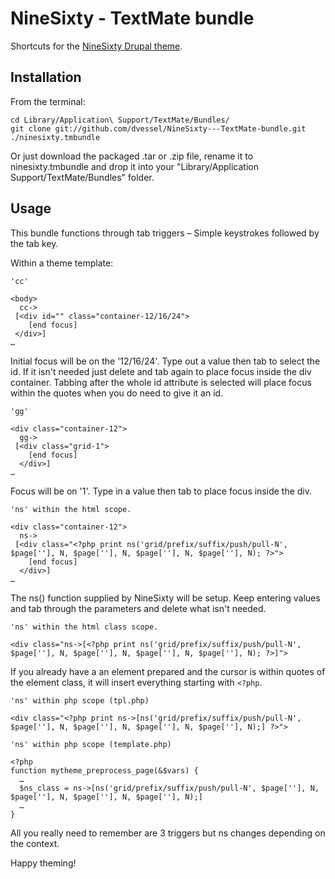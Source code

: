 # NineSixty - TextMate bundle

Shortcuts for the [NineSixty Drupal theme](http://drupal.org/project/ninesixty).

## Installation

From the terminal:

    cd Library/Application\ Support/TextMate/Bundles/
    git clone git://github.com/dvessel/NineSixty---TextMate-bundle.git ./ninesixty.tmbundle

Or just download the packaged .tar or .zip file, rename it to ninesixty.tmbundle and drop it into your "Library/Application Support/TextMate/Bundles" folder.

## Usage

This bundle functions through tab triggers – Simple keystrokes followed by the tab key.

Within a theme template:

    'cc'

    <body>
      cc->
     [<div id="" class="container-12/16/24">
        [end focus]
     </div>]
    …

Initial focus will be on the '12/16/24'. Type out a value then tab to select the id. If it isn't needed just delete and tab again to place focus inside the div container. Tabbing after the whole id attribute is selected will place focus within the quotes when you do need to give it an id.

    'gg'

    <div class="container-12">
      gg->
     [<div class="grid-1">
        [end focus]
      </div>]
    …

Focus will be on '1'. Type in a value then tab to place focus inside the div.

    'ns' within the html scope.

    <div class="container-12">
      ns->
     [<div class="<?php print ns('grid/prefix/suffix/push/pull-N', $page[''], N, $page[''], N, $page[''], N, $page[''], N); ?>">
        [end focus]
      </div>]
    …

The ns() function supplied by NineSixty will be setup. Keep entering values and tab through the parameters and delete what isn't needed.

    'ns' within the html class scope.

    <div class="ns->[<?php print ns('grid/prefix/suffix/push/pull-N', $page[''], N, $page[''], N, $page[''], N, $page[''], N); ?>]">
    
If you already have a an element prepared and the cursor is within quotes of the element class, it will insert everything starting with `<?php`.

    'ns' within php scope (tpl.php)

    <div class="<?php print ns->[ns('grid/prefix/suffix/push/pull-N', $page[''], N, $page[''], N, $page[''], N, $page[''], N);] ?>">

    'ns' within php scope (template.php)

    <?php
    function mytheme_preprocess_page(&$vars) {
      …
      $ns_class = ns->[ns('grid/prefix/suffix/push/pull-N', $page[''], N, $page[''], N, $page[''], N, $page[''], N);]
      …
    }

All you really need to remember are 3 triggers but ns changes depending on the context.

Happy theming!
